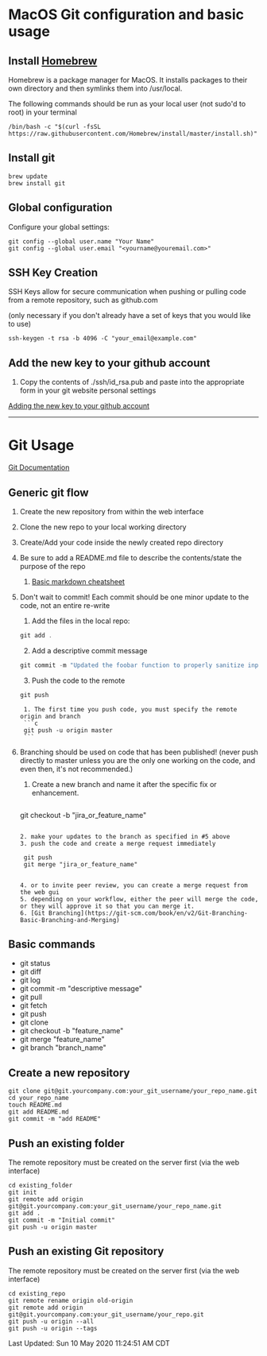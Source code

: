 # MacOS Git configuration and basic usage

## Install [Homebrew](https://brew.sh)
  Homebrew is a package manager for MacOS.  It installs packages to their own directory and then symlinks them into /usr/local. 

The following commands should be run as your local user (not sudo'd to root) in your terminal

```
/bin/bash -c "$(curl -fsSL https://raw.githubusercontent.com/Homebrew/install/master/install.sh)"
```

## Install git 
```
brew update
brew install git
```

## Global configuration
Configure your global settings:

```
git config --global user.name "Your Name"
git config --global user.email "<yourname@youremail.com>"
```


## SSH Key Creation 
SSH Keys allow for secure communication when pushing or pulling code from a remote repository, such as github.com

  (only necessary if you don't already have a set of keys that you would like to use)

```
ssh-keygen -t rsa -b 4096 -C "your_email@example.com"
```

## Add the new key to your github account
1) Copy the contents of ./ssh/id_rsa.pub and paste into the appropriate form in your git website personal settings

  [Adding the new key to your github account](https://help.github.com/en/github/authenticating-to-github/adding-a-new-ssh-key-to-your-github-account)


---
# Git Usage
[Git Documentation](https://git-scm.com/docs)

## Generic git flow
1. Create the new repository from within the web interface
2. Clone the new repo to your local working directory
3. Create/Add your code inside the newly created repo directory
4. Be sure to add a README.md file to describe the contents/state the purpose of the repo
    1. [Basic markdown cheatsheet](https://github.com/adam-p/markdown-here/wiki/Markdown-Cheatsheet)
5. Don't wait to commit!  Each commit should be one minor update to the code, not an entire re-write
    1. Add the files in the local repo: 
	```c
	git add .
	```
    2. Add a descriptive commit message
	```c
	git commit -m "Updated the foobar function to properly sanitize input"

	```
    3. Push the code to the remote
	```c
	git push

	```

        1. The first time you push code, you must specify the remote origin and branch
	    ```c
	    git push -u origin master
	    ```

6. Branching should be used on code that has been published! (never push directly to master unless you are the only one working on the code, and even then, it's not recommended.)
    1. Create a new branch and name it after the specific fix or enhancement.
        ```
	git checkout -b "jira_or_feature_name"
	```

    2. make your updates to the branch as specified in #5 above
    3. push the code and create a merge request immediately
	```
        git push
        git merge "jira_or_feature_name"
	```

    4. or to invite peer review, you can create a merge request from the web gui
    5. depending on your workflow, either the peer will merge the code, or they will approve it so that you can merge it.
    6. [Git Branching](https://git-scm.com/book/en/v2/Git-Branching-Basic-Branching-and-Merging)

## Basic commands
* git status
* git diff 
* git log
* git commit -m "descriptive message"
* git pull
* git fetch
* git push
* git clone <git repository url>
* git checkout -b "feature_name" 
* git merge "feature_name"
* git branch "branch_name"

## Create a new repository
```
git clone git@git.yourcompany.com:your_git_username/your_repo_name.git
cd your_repo_name
touch README.md
git add README.md
git commit -m "add README"
```

## Push an existing folder
The remote repository must be created on the server first (via the web interface)

```
cd existing_folder
git init
git remote add origin git@git.yourcompany.com:your_git_username/your_repo_name.git
git add .
git commit -m "Initial commit"
git push -u origin master
```

## Push an existing Git repository
The remote repository must be created on the server first (via the web interface)

```
cd existing_repo
git remote rename origin old-origin
git remote add origin git@git.yourcompany.com:your_git_username/your_repo.git
git push -u origin --all
git push -u origin --tags
```
Last Updated: Sun 10 May 2020 11:24:51 AM CDT
